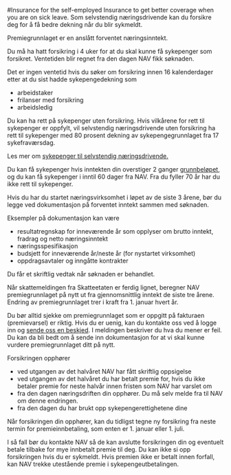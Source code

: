 #Insurance for the self-employed
Insurance to get better coverage when you are on sick leave. 
Som selvstendig næringsdrivende kan du forsikre deg for å få bedre dekning når du blir sykmeldt.

 Premiegrunnlaget er en anslått forventet næringsinntekt.

 Du må ha hatt forsikring i 4 uker for at du skal kunne få sykepenger som forsikret. Ventetiden blir regnet fra den dagen NAV fikk søknaden. 

 Det er ingen ventetid hvis du søker om forsikring innen 16 kalenderdager etter at du sist hadde sykepengedekning som 

 * arbeidstaker
* frilanser med forsikring
* arbeidsledig

 Du kan ha rett på sykepenger uten forsikring. Hvis vilkårene for rett til sykepenger er oppfylt, vil selvstendig næringsdrivende uten forsikring ha rett til sykepenger med 80 prosent dekning av sykepengegrunnlaget fra 17 sykefraværsdag.

 Les mer om [sykepenger til selvstendig næringsdrivende.](https://www.nav.no/no/person/arbeid/sykmeldt-arbeidsavklaringspenger-og-yrkesskade/sykepenger/sykepenger-til-selvstendig-naringsdrivende-og-frilansere "Sykepenger til selvstendig næringsdrivende og frilansere")

 Du kan få sykepenger hvis inntekten din overstiger 2 ganger [grunnbeløpet](/grunnbelopet), og du kan få sykepenger i inntil 60 dager fra NAV. Fra du fyller 70 år har du ikke rett til sykepenger.

  Hvis du har du startet næringsvirksomhet i løpet av de siste 3 årene, bør du legge ved dokumentasjon på forventet inntekt sammen med søknaden. 

 Eksempler på dokumentasjon kan være

 * resultatregnskap for inneværende år som opplyser om brutto inntekt, fradrag og netto næringsinntekt
* næringsspesifikasjon
* budsjett for inneværende år/neste år (for nystartet virksomhet)
* oppdragsavtaler og inngåtte kontrakter

 Du får et skriftlig vedtak når søknaden er behandlet. 

 Når skattemeldingen fra Skatteetaten er ferdig lignet, beregner NAV premiegrunnlaget på nytt ut fra gjennomsnittlig inntekt de siste tre årene. Endring av premiegrunnlaget trer i kraft fra 1. januar hvert år. 

 Du bør alltid sjekke om premiegrunnlaget som er oppgitt på fakturaen (premievarsel) er riktig. Hvis du er uenig, kan du kontakte oss ved å logge inn og [sende oss en beskjed](/person/kontakt-oss/nb/skriv-til-oss). I meldingen beskriver du hva du mener er feil.  Du kan da bli bedt om å sende inn dokumentasjon for at vi skal kunne vurdere premiegrunnlaget ditt på nytt. 

 Forsikringen opphører 

 * ved utgangen av det halvåret NAV har fått skriftlig oppsigelse
* ved utgangen av det halvåret du har betalt premie for, hvis du ikke betaler premie for neste halvår innen fristen som NAV har varslet om
* fra den dagen næringsdriften din opphører. Du må selv melde fra til NAV om denne endringen.
* fra den dagen du har brukt opp sykepengerettighetene dine

 Når forsikringen din opphører, kan du tidligst tegne ny forsikring fra neste termin for premieinnbetaling, som enten er 1. januar eller 1. juli.

 I så fall bør du kontakte NAV så de kan avslutte forsikringen din og eventuelt betale tilbake for mye innbetalt premie til deg. Du kan ikke si opp forsikringen hvis du er sykmeldt. Hvis premien ikke er betalt innen forfall, kan NAV trekke utestående premie i sykepengeutbetalingen.

  